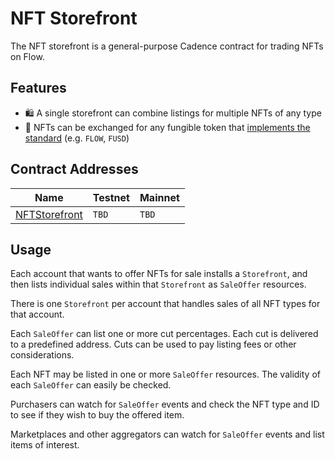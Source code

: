 # NFT Storefront

The NFT storefront is a general-purpose Cadence 
contract for trading NFTs on Flow.

## Features 

- :shopping: A single storefront can combine listings for multiple NFTs of any type
- :currency_exchange:	NFTs can be exchanged for any fungible token that [implements the standard](https://github.com/onflow/flow-ft) (e.g. `FLOW`, `FUSD`)

## Contract Addresses 

|Name|Testnet|Mainnet|
|----|-------|-------|
|[NFTStorefront](contracts/NFTStorefront.cdc)|`TBD`|`TBD`|

## Usage

Each account that wants to offer NFTs for sale installs a `Storefront`,
and then lists individual sales within that `Storefront` as `SaleOffer` resources.

There is one `Storefront` per account that handles sales of all NFT types
for that account.

Each `SaleOffer` can list one or more cut percentages. 
Each cut is delivered to a predefined address. 
Cuts can be used to pay listing fees or other considerations.

Each NFT may be listed in one or more `SaleOffer` resources. 
The validity of each `SaleOffer` can easily be checked.

Purchasers can watch for `SaleOffer` events and check the NFT type and
ID to see if they wish to buy the offered item.

Marketplaces and other aggregators can watch for `SaleOffer` events
and list items of interest.
